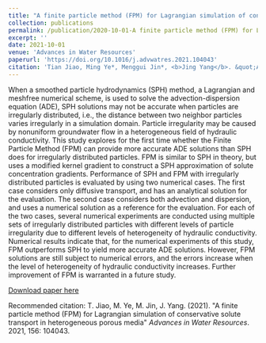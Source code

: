 ```yaml
---
title: "A finite particle method (FPM) for Lagrangian simulation of conservative solute transport in heterogeneous porous media"
collection: publications
permalink: /publication/2020-10-01-A finite particle method (FPM) for Lagrangian simulation of conservative solute transport in heterogeneous porous media
excerpt: ''
date: 2021-10-01
venue: 'Advances in Water Resources'
paperurl: 'https://doi.org/10.1016/j.advwatres.2021.104043'
citation: 'Tian Jiao, Ming Ye*, Menggui Jin*, <b>Jing Yang</b>. &quot;A finite particle method (FPM) for Lagrangian simulation of conservative solute transport in heterogeneous porous media.&quot; <i>Advances in Water Resources</i>. 2021, 156: 104043.'
---
```

When a smoothed particle hydrodynamics (SPH) method, a Lagrangian and meshfree numerical scheme, is used to solve the advection-dispersion equation (ADE), SPH solutions may not be accurate when particles are irregularly distributed, i.e., the distance between two neighbor particles varies irregularly in a simulation domain. Particle irregularity may be caused by nonuniform groundwater flow in a heterogeneous field of hydraulic conductivity. This study explores for the first time whether the Finite Particle Method (FPM) can provide more accurate ADE solutions than SPH does for irregularly distributed particles. FPM is similar to SPH in theory, but uses a modified kernel gradient to construct a SPH approximation of solute concentration gradients. Performance of SPH and FPM with irregularly distributed particles is evaluated by using two numerical cases. The first case considers only diffusive transport, and has an analytical solution for the evaluation. The second case considers both advection and dispersion, and uses a numerical solution as a reference for the evaluation. For each of the two cases, several numerical experiments are conducted using multiple sets of irregularly distributed particles with different levels of particle irregularity due to different levels of heterogeneity of hydraulic conductivity. Numerical results indicate that, for the numerical experiments of this study, FPM outperforms SPH to yield more accurate ADE solutions. However, FPM solutions are still subject to numerical errors, and the errors increase when the level of heterogeneity of hydraulic conductivity increases. Further improvement of FPM is warranted in a future study.

[Download paper here](https://doi.org/10.1016/j.advwatres.2021.104043)

Recommended citation: T. Jiao, M. Ye, M. Jin, J. Yang. (2021). "A finite particle method (FPM) for Lagrangian simulation of conservative solute transport in heterogeneous porous media" <i>Advances in Water Resources</i>. 2021, 156: 104043.
